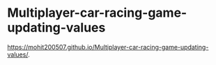 # Multiplayer-car-racing-game-updating-values
https://mohit200507.github.io/Multiplayer-car-racing-game-updating-values/.
